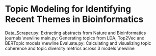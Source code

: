 # Topic Modeling for Identifying Recent Themes in Bioinformatics
Data_Scraper.py: Extracting abstracts from Nature and Bioinformatics journals \newline
main.py: Generating topics from LDA, Top2Vec and BERTopic models \newline
Evaluate.py: Calculating and visualizing topic coherence and topic diversity metrics across 3 models \newline
